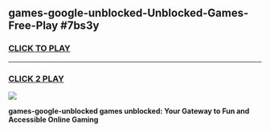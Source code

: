 
## games-google-unblocked-Unblocked-Games-Free-Play #7bs3y
<h3>
<a href="https://us.freeplayer.one?title=games-google-unblocked&ref=9M">CLICK TO PLAY</a></h3>
<hr>

<h3>
<a href="https://us.freeplayer.one?title=games-google-unblocked&ref=9M">CLICK 2 PLAY</a>
  
</h3>

<a href="https://us.freeplayer.one?title=games-google-unblocked&ref=9M"><img src="https://clearcache.store/games.png"></a>


**games-google-unblocked games unblocked: Your Gateway to Fun and Accessible Online Gaming**
